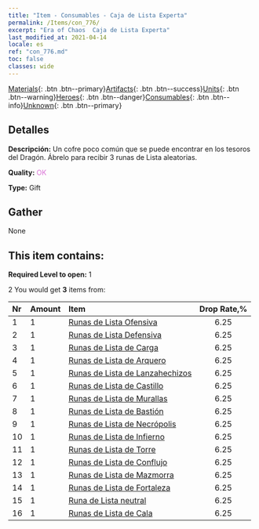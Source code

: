 ```yaml
---
title: "Item - Consumables - Caja de Lista Experta"
permalink: /Items/con_776/
excerpt: "Era of Chaos  Caja de Lista Experta"
last_modified_at: 2021-04-14
locale: es
ref: "con_776.md"
toc: false
classes: wide
---
```

 [Materials](/es/Items/){: .btn .btn--primary}[Artifacts](/es/Items/Artifacts/){: .btn .btn--success}[Units](/es/Items/Units/){: .btn .btn--warning}[Heroes](/es/Items/Heroes/){: .btn .btn--danger}[Consumables](/es/Items/Consumables/){: .btn .btn--info}[Unknown](/es/Items/Unknown/){: .btn .btn--primary}

## Detalles
 **Descripción:** Un cofre poco común que se puede encontrar en los tesoros del Dragón. Ábrelo para recibir 3 runas de Lista aleatorias.

 **Quality:** <span style="color: #DA70D6">OK</span>

 **Type:** Gift

## Gather

  None

## This item contains:

 **Required Level to open:** 1

 2 You would get **3** items  from:

  | Nr | Amount |     Item    | Drop Rate,% |
  |:---|:-------|:------------|:---------:|
  | 1 | 1 | [Runas de Lista Ofensiva](/es/Items/con_734/) | 6.25 | 
  | 2 | 1 | [Runas de Lista Defensiva](/es/Items/con_739/) | 6.25 | 
  | 3 | 1 | [Runas de Lista de Carga](/es/Items/con_741/) | 6.25 | 
  | 4 | 1 | [Runas de Lista de Arquero](/es/Items/con_742/) | 6.25 | 
  | 5 | 1 | [Runas de Lista de Lanzahechizos](/es/Items/con_746/) | 6.25 | 
  | 6 | 1 | [Runas de Lista de Castillo](/es/Items/con_752/) | 6.25 | 
  | 7 | 1 | [Runas de Lista de Murallas](/es/Items/con_753/) | 6.25 | 
  | 8 | 1 | [Runas de Lista de Bastión](/es/Items/con_754/) | 6.25 | 
  | 9 | 1 | [Runas de Lista de Necrópolis](/es/Items/con_755/) | 6.25 | 
  | 10 | 1 | [Runas de Lista de Infierno](/es/Items/con_777/) | 6.25 | 
  | 11 | 1 | [Runas de Lista de Torre](/es/Items/con_785/) | 6.25 | 
  | 12 | 1 | [Runas de Lista de Conflujo](/es/Items/con_791/) | 6.25 | 
  | 13 | 1 | [Runas de Lista de Mazmorra](/es/Items/con_792/) | 6.25 | 
  | 14 | 1 | [Runas de Lista de Fortaleza](/es/Items/con_818/) | 6.25 | 
  | 15 | 1 | [Runa de Lista neutral](/es/Items/con_869/) | 6.25 | 
  | 16 | 1 | [Runas de Lista de Cala](/es/Items/con_868/) | 6.25 | 
